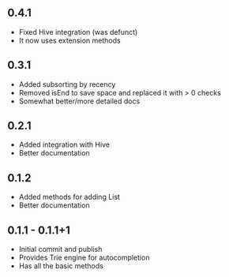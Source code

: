 ## 0.4.1
- Fixed Hive integration (was defunct)
- It now uses extension methods

## 0.3.1
- Added subsorting by recency
- Removed isEnd to save space and replaced it with > 0 checks
- Somewhat better/more detailed docs

## 0.2.1
- Added integration with Hive
- Better documentation

## 0.1.2
- Added methods for adding List<String>
- Better documentation

## 0.1.1 - 0.1.1+1
- Initial commit and publish
- Provides Trie engine for autocompletion
- Has all the basic methods
